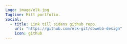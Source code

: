 ```yaml
---
Logo: image/elk.jpg
Tagline: Mitt portfolio.
Social:
  - title: Link till sidans github repo.
    url: "https://github.com/elk-git/dbwebb-design"
    icon: github
---
```

